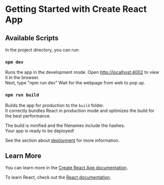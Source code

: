 # Getting Started with Create React App

## Available Scripts

In the project directory, you can run:

### `npm dev`

Runs the app in the development mode. Open [http://localhost:4002](http://localhost:4002) to view it in the browser.\
Next, type  "npm run dev"
Wait for the webpage from web to pop up. 



### `npm run build`

Builds the app for production to the `build` folder.\
It correctly bundles React in production mode and optimizes the build for the best performance.

The build is minified and the filenames include the hashes.\
Your app is ready to be deployed!

See the section about [deployment](https://facebook.github.io/create-react-app/docs/deployment) for more information.


## Learn More

You can learn more in the [Create React App documentation](https://facebook.github.io/create-react-app/docs/getting-started).

To learn React, check out the [React documentation](https://reactjs.org/).
